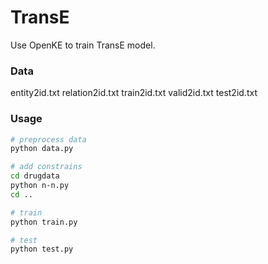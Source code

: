 # TransE

Use OpenKE to train TransE model.

### Data

entity2id.txt
relation2id.txt
train2id.txt
valid2id.txt
test2id.txt

### Usage

```bash
# preprocess data
python data.py

# add constrains
cd drugdata
python n-n.py
cd ..

# train
python train.py

# test
python test.py
```